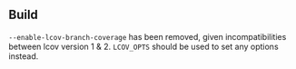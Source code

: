 Build
-----

`--enable-lcov-branch-coverage` has been removed, given
incompatibilities between lcov version 1 & 2. `LCOV_OPTS`
should be used to set any options instead.
